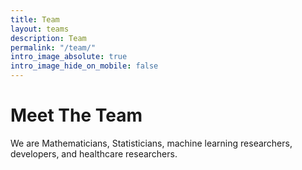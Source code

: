 ```yaml
---
title: Team
layout: teams
description: Team
permalink: "/team/"
intro_image_absolute: true
intro_image_hide_on_mobile: false
---
```


# Meet The Team

We are Mathematicians, Statisticians, machine learning researchers, developers, and healthcare researchers.
